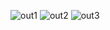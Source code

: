 ![out1](https://user-images.githubusercontent.com/343936/127945101-0f3ddaa5-2989-4227-b5e1-96e667e4a948.gif)
![out2](https://user-images.githubusercontent.com/343936/127945117-578c363b-f9bf-4249-8c3e-5ea62060cf90.gif)
![out3](https://user-images.githubusercontent.com/343936/127945126-97bd1654-3efb-4796-a513-768392337b12.gif)
